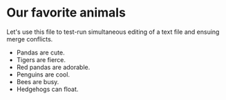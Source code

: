 # Our favorite animals

Let's use this file to test-run simultaneous editing of a text file and ensuing merge conflicts.

- Pandas are cute.
- Tigers are fierce.
- Red pandas are adorable.
- Penguins are cool.
- Bees are busy.
- Hedgehogs can float.